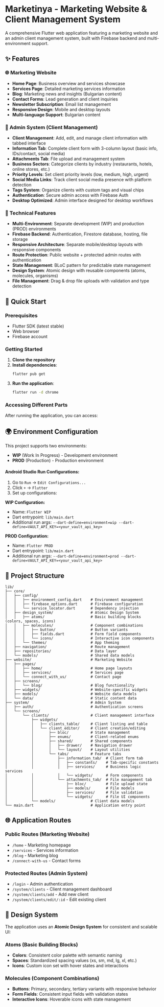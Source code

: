 # Marketinya - Marketing Website & Client Management System

A comprehensive Flutter web application featuring a marketing website and an admin client management system, built with Firebase backend and multi-environment support.

## ✨ Features

### 🌐 Marketing Website
- **Home Page**: Business overview and services showcase
- **Services Page**: Detailed marketing services information
- **Blog**: Marketing news and insights (Bulgarian content)
- **Contact Forms**: Lead generation and client inquiries
- **Newsletter Subscription**: Email list management
- **Responsive Design**: Mobile and desktop layouts
- **Multi-language Support**: Bulgarian content

### 🏢 Admin System (Client Management)
- **Client Management**: Add, edit, and manage client information with tabbed interface
- **Information Tab**: Complete client form with 3-column layout (basic info, IDs/contact, social media)
- **Attachments Tab**: File upload and management system
- **Business Sectors**: Categorize clients by industry (restaurants, hotels, online stores, etc.)
- **Priority Levels**: Set client priority levels (low, medium, high, urgent)
- **Social Media Links**: Track client social media presence with platform detection
- **Tags System**: Organize clients with custom tags and visual chips
- **Authentication**: Secure admin access with Firebase Auth
- **Desktop Optimized**: Admin interface designed for desktop workflows

### 🔧 Technical Features
- **Multi-Environment**: Separate development (WIP) and production (PROD) environments
- **Firebase Backend**: Authentication, Firestore database, hosting, file storage
- **Responsive Architecture**: Separate mobile/desktop layouts with responsive components
- **Route Protection**: Public website + protected admin routes with authentication
- **State Management**: BLoC pattern for predictable state management
- **Design System**: Atomic design with reusable components (atoms, molecules, organisms)
- **File Management**: Drag & drop file uploads with validation and type detection

## 🚀 Quick Start

### Prerequisites
- Flutter SDK (latest stable)
- Web browser
- Firebase account

### Getting Started
1. **Clone the repository**
2. **Install dependencies**:
   ```bash
   flutter pub get
   ```
3. **Run the application**:
   ```bash
   flutter run -d chrome
   ```

### Accessing Different Parts

After running the application, you can access:

## 🌍 Environment Configuration

This project supports two environments:
- **WIP** (Work In Progress) - Development environment
- **PROD** (Production) - Production environment

#### Android Studio Run Configurations:
1. Go to `Run` → `Edit Configurations...`
2. Click `+` → `Flutter`
3. Set up configurations:

**WIP Configuration:**
- Name: `Flutter WIP`
- Dart entrypoint: `lib/main.dart`
- Additional run args: `--dart-define=environment=wip --dart-define=VAULT_API_KEY=<your_vault_api_key>`

**PROD Configuration:**
- Name: `Flutter PROD`
- Dart entrypoint: `lib/main.dart`
- Additional run args: `--dart-define=environment=prod --dart-define=VAULT_API_KEY=<your_vault_api_key>`

## 📁 Project Structure

```
lib/
├── core/
│   ├── config/
│   │   ├── environment_config.dart    # Environment management
│   │   ├── firebase_options.dart      # Firebase configuration
│   │   └── service_locator.dart       # Dependency injection
│   ├── design_system/                 # Atomic Design System
│   │   ├── atoms/                     # Basic building blocks (colors, spaces, icons)
│   │   ├── molecules/                 # Component combinations
│   │   │   ├── button/                # Button variants
│   │   │   ├── fields.dart            # Form field components
│   │   │   └── icons/                 # Interactive icon components
│   │   └── themes/                    # App theming
│   ├── navigation/                    # Route management
│   ├── repositories/                  # Data layer
│   └── models/                        # Shared data models
├── website/                           # Marketing Website
│   ├── pages/
│   │   ├── home/                      # Home page layouts
│   │   ├── services/                  # Services page
│   │   └── connect_with_us/           # Contact page
│   ├── screens/
│   │   └── blog/                      # Blog functionality
│   ├── widgets/                       # Website-specific widgets
│   ├── models/                        # Website data models
│   └── data/                          # Static content data
├── system/                            # Admin System
│   ├── auth/                          # Authentication screens
│   └── screens/
│       └── clients/                   # Client management interface
│           ├── widgets/
│           │   ├── clients_table/     # Client listing and table
│           │   └── client_editor/     # Client creation/editing
│           │       ├── bloc/          # State management
│           │       ├── enums/         # Client-related enums
│           │       ├── shared/        # Shared components
│           │       │   ├── drawer/    # Navigation drawer
│           │       │   └── layout/    # Layout utilities
│           │       └── tabs/          # Feature tabs
│           │           ├── information_tab/  # Client form tab
│           │           │   ├── constants/    # Tab-specific constants
│           │           │   ├── services/     # Business logic services
│           │           │   └── widgets/      # Form components
│           │           └── attachments_tab/  # File management tab
│           │               ├── bloc/         # File upload state
│           │               ├── models/       # File models
│           │               ├── services/     # File validation
│           │               └── widgets/      # File UI components
│           └── models/                # Client data models
└── main.dart                          # Application entry point
```
## 🌐 Application Routes

### Public Routes (Marketing Website)
- `/home` - Marketing homepage
- `/services` - Services information
- `/blog` - Marketing blog
- `/connect-with-us` - Contact forms

### Protected Routes (Admin System)
- `/login` - Admin authentication
- `/system/clients` - Client management dashboard
- `/system/clients/add` - Add new client
- `/system/clients/edit/:id` - Edit existing client

## 🎨 Design System

The application uses an **Atomic Design System** for consistent and scalable UI:

### Atoms (Basic Building Blocks)
- **Colors**: Consistent color palette with semantic naming
- **Spaces**: Standardized spacing values (xs, sm, md, lg, xl, etc.)
- **Icons**: Custom icon set with hover states and interactions

### Molecules (Component Combinations)
- **Buttons**: Primary, secondary, tertiary variants with responsive behavior
- **Form Fields**: Consistent input fields with validation states
- **Interactive Icons**: Hoverable icons with state management